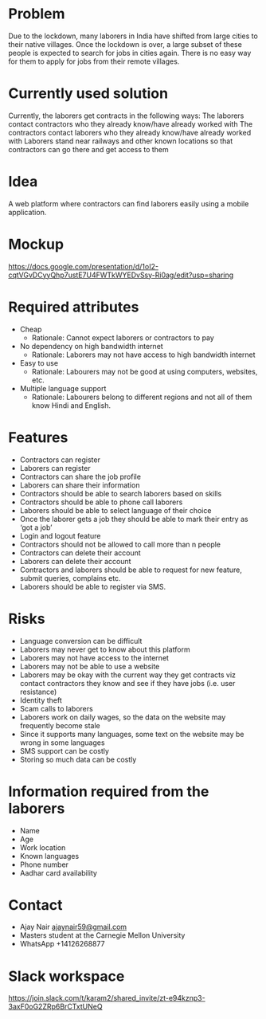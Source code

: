 # **Problem**
Due to the lockdown, many laborers in India have shifted from large cities to their native villages. Once the lockdown is over, a large subset of these people is expected to search for jobs in cities again. There is no easy way for them to apply for jobs from their remote villages.

# **Currently used solution**
Currently, the laborers get contracts in the following ways:
The laborers contact contractors who they already know/have already worked with
The contractors contact laborers who they already know/have already worked with
Laborers stand near railways and other known locations so that contractors can go there and get access to them

# **Idea**
A web platform where contractors can find laborers easily using a mobile application.

# **Mockup**
https://docs.google.com/presentation/d/1oI2-cqtVGvDCyyQhp7ustE7U4FWTkWYEDvSsy-Ri0ag/edit?usp=sharing

# **Required attributes**
* Cheap
  * Rationale: Cannot expect laborers or contractors to pay
* No dependency on high bandwidth internet
  * Rationale: Laborers may not have access to high bandwidth internet
* Easy to use
  * Rationale: Labourers may not be good at using computers, websites, etc.
* Multiple language support
  * Rationale: Labourers belong to different regions and not all of them know Hindi and English.

# **Features**
* Contractors can register
* Laborers can register
* Contractors can share the job profile
* Laborers can share their information
* Contractors should be able to search laborers based on skills
* Contractors should be able to phone call laborers
* Laborers should be able to select language of their choice
* Once the laborer gets a job they should be able to mark their entry as ‘got a job’
* Login and logout feature
* Contractors should not be allowed to call more than n people
* Contractors can delete their account
* Laborers can delete their account
* Contractors and laborers should be able to request for new feature, submit queries, complains etc.
* Laborers should be able to register via SMS.

# **Risks**
* Language conversion can be difficult 
* Laborers may never get to know about this platform
* Laborers may not have access to the internet
* Laborers may not be able to use a website
* Laborers may be okay with the current way they get contracts viz contact contractors they know and see if they have jobs (i.e. user resistance)
* Identity theft
* Scam calls to laborers
* Laborers work on daily wages, so the data on the website may frequently become stale
* Since it supports many languages, some text on the website may be wrong in some languages
* SMS support can be costly
* Storing so much data can be costly

# **Information required from the laborers**
* Name
* Age
* Work location
* Known languages 
* Phone number
* Aadhar card availability

# **Contact**
* Ajay Nair ajaynair59@gmail.com
* Masters student at the Carnegie Mellon University
* WhatsApp +14126268877

# **Slack workspace**
https://join.slack.com/t/karam2/shared_invite/zt-e94kznp3-3axF0oG2ZRp6BrCTxtUNeQ
